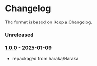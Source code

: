 # Changelog

The format is based on [Keep a Changelog](https://keepachangelog.com/).

### Unreleased

### [1.0.0] - 2025-01-09

- repackaged from haraka/Haraka

[1.0.0]: https://github.com/haraka/haraka-plugin-early_talker/releases/tag/v1.0.0
